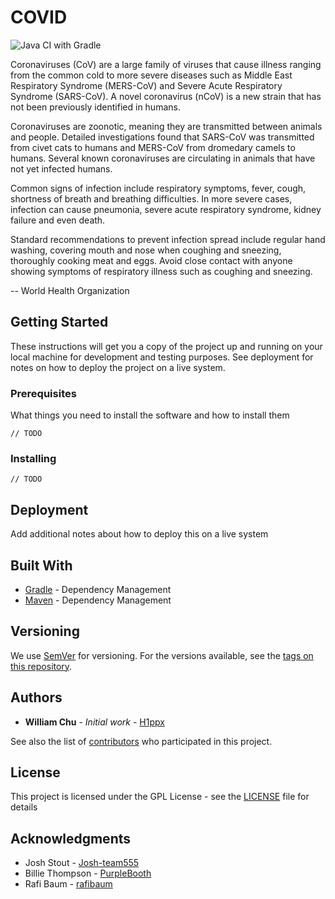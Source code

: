 # COVID

![Java CI with Gradle](https://github.com/H1ppx/COVID/workflows/Java%20CI%20with%20Gradle/badge.svg)


Coronaviruses (CoV) are a large family of viruses that cause illness ranging from the common cold to more severe diseases such as Middle East Respiratory Syndrome (MERS-CoV) and Severe Acute Respiratory Syndrome (SARS-CoV). A novel coronavirus (nCoV) is a new strain that has not been previously identified in humans.  

Coronaviruses are zoonotic, meaning they are transmitted between animals and people.  Detailed investigations found that SARS-CoV was transmitted from civet cats to humans and MERS-CoV from dromedary camels to humans. Several known coronaviruses are circulating in animals that have not yet infected humans. 

Common signs of infection include respiratory symptoms, fever, cough, shortness of breath and breathing difficulties. In more severe cases, infection can cause pneumonia, severe acute respiratory syndrome, kidney failure and even death. 

Standard recommendations to prevent infection spread include regular hand washing, covering mouth and nose when coughing and sneezing, thoroughly cooking meat and eggs. Avoid close contact with anyone showing symptoms of respiratory illness such as coughing and sneezing.

-- World Health Organization

## Getting Started

These instructions will get you a copy of the project up and running on your local machine for development and testing purposes. See deployment for notes on how to deploy the project on a live system.

### Prerequisites

What things you need to install the software and how to install them

```
// TODO
```

### Installing

```
// TODO
```

## Deployment

Add additional notes about how to deploy this on a live system

## Built With

* [Gradle](https://gradle.org/) - Dependency Management
* [Maven](https://maven.apache.org/) - Dependency Management

## Versioning

We use [SemVer](http://semver.org/) for versioning. For the versions available, see the [tags on this repository](https://github.com/your/project/tags). 

## Authors

* **William Chu** - *Initial work* - [H1ppx](https://github.com/H1ppx)

See also the list of [contributors](https://github.com/your/project/contributors) who participated in this project.

## License

This project is licensed under the GPL License - see the [LICENSE](LICENSE) file for details

## Acknowledgments

* Josh Stout - [Josh-team555](https://github.com/Josh-team555) 
* Billie Thompson - [PurpleBooth](https://github.com/PurpleBooth)
* Rafi Baum - [rafibaum](https://github.com/RafiBaum)


